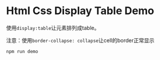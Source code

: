 Html Css Display Table Demo
==========================

使用`display:table`让元素排列成table。

注意：使用`border-collapse: collapse`让cell的border正常显示

```
npm run demo
```
